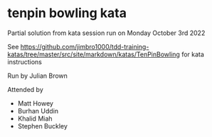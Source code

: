 # tenpin bowling kata
Partial solution from kata session run on Monday October 3rd 2022

See https://github.com/jimbro1000/tdd-training-katas/tree/master/src/site/markdown/katas/TenPinBowling
for kata instructions

Run by Julian Brown  

Attended by
* Matt Howey
* Burhan Uddin
* Khalid Miah
* Stephen Buckley